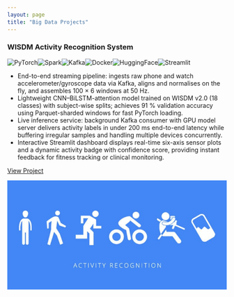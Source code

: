 ```yaml
---
layout: page
title: "Big Data Projects"
---
```


<div class="project-card">
  <div class="project-card-content">
    <h3>WISDM Activity Recognition System</h3>
      <img src="https://img.shields.io/badge/PyTorch-EE4C2C?style=flat&logo=pytorch&logoColor=white" alt="PyTorch"><img src="https://img.shields.io/badge/Spark-E25A1C?style=flat&logo=apachespark&logoColor=white" alt="Spark"><img src="https://img.shields.io/badge/Apache%20Kafka-231F20?style=flat&logo=apachekafka&logoColor=white" alt="Kafka"><img src="https://img.shields.io/badge/Docker-2496ED?style=flat&logo=docker&logoColor=white" alt="Docker"><img src="https://img.shields.io/badge/Hugging%20Face-FFD21E?style=flat&logo=huggingface&logoColor=black" alt="HuggingFace"><img src="https://img.shields.io/badge/Streamlit-FF4B4B?style=flat&logo=streamlit&logoColor=white" alt="Streamlit">
      <ul>
        <li>End-to-end streaming pipeline: ingests raw phone and watch accelerometer/gyroscope data via Kafka, aligns and normalises on the fly, and assembles 100 × 6 windows at 50 Hz.</li>
        <li>Lightweight CNN–BiLSTM-attention model trained on WISDM v2.0 (18 classes) with subject-wise splits; achieves 91 % validation accuracy using Parquet-sharded windows for fast PyTorch loading.</li>
        <li>Live inference service: background Kafka consumer with GPU model server delivers activity labels in under 200 ms end-to-end latency while buffering irregular samples and handling multiple devices concurrently.</li>
        <li>Interactive Streamlit dashboard displays real-time six-axis sensor plots and a dynamic activity badge with confidence score, providing instant feedback for fitness tracking or clinical monitoring.</li>
      </ul>
      <p><a href="https://github.com/kushagrayadv/CSGY-6513-big-data-project">View Project</a></p>
  </div>
  <img src="/assets/projects/activity-rec.jpg" alt="activity rec" class="project-card-img" />
</div>
